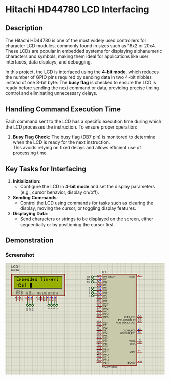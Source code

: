 # Hitachi HD44780 LCD Interfacing

## Description

The Hitachi HD44780 is one of the most widely used controllers for character LCD modules, commonly found in sizes such as 16x2 or 20x4. These LCDs are popular in embedded systems for displaying alphanumeric characters and symbols, making them ideal for applications like user interfaces, data displays, and debugging.

In this project, the LCD is interfaced using the **4-bit mode**, which reduces the number of GPIO pins required by sending data in two 4-bit nibbles instead of one 8-bit byte. The **busy flag** is checked to ensure the LCD is ready before sending the next command or data, providing precise timing control and eliminating unnecessary delays.

## Handling Command Execution Time

Each command sent to the LCD has a specific execution time during which the LCD processes the instruction. To ensure proper operation:
1. **Busy Flag Check**: The busy flag (DB7 pin) is monitored to determine when the LCD is ready for the next instruction.  
   This avoids relying on fixed delays and allows efficient use of processing time.

## Key Tasks for Interfacing

1. **Initialization**:
   - Configure the LCD in **4-bit mode** and set the display parameters (e.g., cursor behavior, display on/off).
2. **Sending Commands**:
   - Control the LCD using commands for tasks such as clearing the display, moving the cursor, or toggling display features.
3. **Displaying Data**:
   - Send characters or strings to be displayed on the screen, either sequentially or by positioning the cursor first.

## Demonstration

### Screenshot

![LCD 4-bit mode Example](../Assets/LCD_4bit_mode.png)
